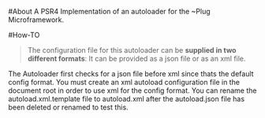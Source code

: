 #About
A PSR4 Implementation of an autoloader for the ~Plug Microframework.

#How-TO
> The configuration file for this autoloader can be __supplied in two different formats__:
> It can be provided as a json file or as an xml file.

The Autoloader first checks for a json file before xml since thats the default config format.
You must create an xml autoload configuration file in the document root in order to use xml for the config format.
You can rename the autoload.xml.template file to autoload.xml after the autoload.json file has been deleted or renamed to
test this.

